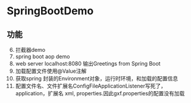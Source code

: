 # SpringBootDemo
## 功能
6. 拦截器demo
5. spring boot aop demo
4. web server localhost:8080 输出Greetings from Spring Boot
3. 加载配置文件使用@Value注解
2. 获取spring 封装的Environment对象，运行时环境，和加载的配置信息
1. 配置文件名、文件扩展名ConfigFileApplicationListener写死了，application，扩展名 xml, properties.因此gxf.properties的配置没有加载
